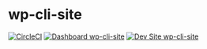 # wp-cli-site

[![CircleCI](https://circleci.com/gh/ajit-gouda/wp-cli-site.svg?style=shield)](https://circleci.com/gh/ajit-gouda/wp-cli-site)
[![Dashboard wp-cli-site](https://img.shields.io/badge/dashboard-wp_cli_site-yellow.svg)](https://dashboard.pantheon.io/sites/b5332598-3db4-4af5-b67c-8b51f769171a#dev/code)
[![Dev Site wp-cli-site](https://img.shields.io/badge/site-wp_cli_site-blue.svg)](http://dev-wp-cli-site.pantheonsite.io/)